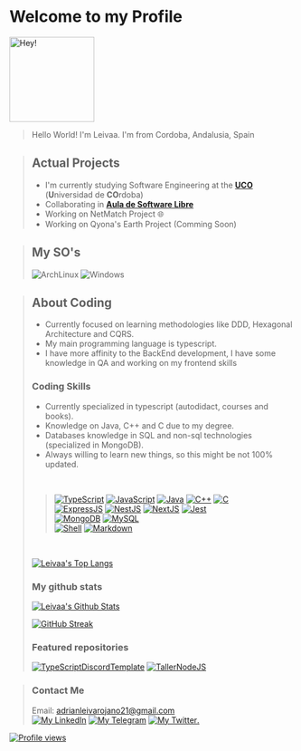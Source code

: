 # Welcome to my Profile
<img src="https://user-images.githubusercontent.com/56723478/134770633-ade64a5f-62ad-41c0-8dfc-203f7420066b.png" alt="Hey!" width="150"/>

> Hello World! I'm Leivaa. I'm from Cordoba, Andalusia, Spain </br>

> 
> ## Actual Projects
> 
> - I'm currently studying Software Engineering at the [**UCO**](https://uco.es) (**U**niversidad de **CO**rdoba)
> - Collaborating in [**Aula de Software Libre**](https://github.com/aulasoftwarelibre/)
> - Working on NetMatch Project 🌐
> - Working on Qyona's Earth Project (Comming Soon)

> 
> ## My SO's
> 
> ![ArchLinux](https://img.shields.io/badge/Arch_Linux-1793D1?style=for-the-badge&logo=arch-linux&logoColor=white)
> ![Windows](https://img.shields.io/badge/Windows_10-0078D6?style=for-the-badge&logo=windows&logoColor=white)

> 
> ## About Coding
> 
> - Currently focused on learning methodologies like DDD, Hexagonal Architecture and CQRS.
> - My main programming language is typescript.
> - I have more affinity to the BackEnd development, I have some knowledge in QA and working on my frontend skills
> 
> ### Coding Skills
> 
> * Currently specialized in typescript (autodidact, courses and books).
> * Knowledge on Java, C++ and C due to my degree.
> * Databases knowledge in SQL and non-sql technologies (specialized in MongoDB).
> * Always willing to learn new things, so this might be not 100% updated.
> </br>
>
> > [![TypeScript](https://img.shields.io/badge/TypeScript-007ACC?style=for-the-badge&logo=typescript&logoColor=white)](https://www.typescriptlang.org/)
> > [![JavaScript](https://img.shields.io/badge/JavaScript-323330?style=for-the-badge&logo=javascript&logoColor=F7DF1E)](https://www.javascript.com/)
> > [![Java](https://img.shields.io/badge/java-orange?style=for-the-badge&logo=java)](https://dev.java/)
> > [![C++](https://img.shields.io/badge/C%2B%2B-00599C?style=for-the-badge&logo=c%2B%2B&logoColor=white)]()
> > [![C](https://img.shields.io/badge/C-00599C?style=for-the-badge&logo=c&logoColor=white)]()
> > </br>
> > [![ExpressJS](https://img.shields.io/badge/ExpressJS-green?style=for-the-badge&logo=express)](https://expressjs.com/)
> > [![NestJS](https://img.shields.io/badge/Nestjs-red?style=for-the-badge&logo=nestjs)](https://nestjs.com/)
> > [![NextJS](https://img.shields.io/badge/-Nextjs-blue?style=for-the-badge&logo=vercel)](https://nextjs.org/)
> > [![Jest](https://img.shields.io/badge/jest-red?style=for-the-badge&logo=jest)](https://jestjs.io/)
> > </br>
> > [![MongoDB](https://img.shields.io/badge/MongoDB-white?style=for-the-badge&logo=mongodb)](https://www.mongodb.com/)
> > [![MySQL](https://img.shields.io/badge/MySQL-00000F?style=for-the-badge&logo=mysql&logoColor=white)](https://www.mysql.com/)
> > </br>
> > [![Shell](https://img.shields.io/badge/Shell_Script-121011?style=for-the-badge&logo=gnu-bash&logoColor=white)]()
> > [![Markdown](https://img.shields.io/badge/Markdown-000000?style=for-the-badge&logo=markdown&logoColor=white)](https://www.markdownguide.org/)
>
> </br>
> 
> [![Leivaa's Top Langs](https://github-readme-stats.vercel.app/api/top-langs/?username=leivaa21&hide_title=true&theme=material-palenight&show_icons=true&hide_border=true&title_color=ff3bff&icon_color=00ffff&layout=compact&langs_count=6)](https://github.com/leivaa21?tab=repositories)
> 
> ### My github stats
> 
> [![Leivaa's Github Stats](https://github-readme-stats.vercel.app/api?username=leivaa21&show_icons=true&hide_title=true&theme=material-palenight&hide_border=true&hide=commits&title_color=ff3bff&icon_color=00ffff)](https:/github.com/leivaa21)
>
> [![GitHub Streak](https://github-readme-streak-stats.herokuapp.com?user=Leivaa21&hide_border=true&date_format=j%20M%5B%20Y%5D&background=292d3e&stroke=A8AECE&currStreakNum=00FFFF&ring=DE35E1&fire=00FFFF&sideNums=A8AECE&currStreakLabel=A8AECE&sideLabels=A8AECE&dates=A8AECE)](https:/github.com/leivaa21)
>
> ### Featured repositories
> 
> [![TypeScriptDiscordTemplate](https://github-readme-stats.vercel.app/api/pin/?username=leivaa21&repo=DiscordTS-Template&theme=material-palenight&show_icons=true&hide_border=true&title_color=ff3bff&icon_color=00ffff)](https://github.com/leivaa21/DiscordTS-Template)
> [![TallerNodeJS](https://github-readme-stats.vercel.app/api/pin/?username=aulasoftwarelibre&repo=taller-nodeJs&theme=material-palenight&show_icons=true&hide_border=true&title_color=ff3bff&icon_color=00ffff)](https://github.com/aulasoftwarelibre/taller-nodeJs)

> 
> ### Contact Me
> 
> Email: adrianleivarojano21@gmail.com </br>
> [![My LinkedIn](https://img.shields.io/badge/LinkedIn-0077B5?style=for-the-badge&logo=linkedin&logoColor=white)](https://www.linkedin.com/in/adrian-leiva-rojano-02763b216/)
> [![My Telegram](https://img.shields.io/badge/-TELEGRAM-2CA5E0?style=for-the-badge&logo=telegram&logoColor=white)](https://t.me/Leivaa21)
> [![My Twitter](https://img.shields.io/badge/Twitter-1DA1F2?style=for-the-badge&logo=twitter&logoColor=white).](https://twitter.com/Leivaa21_)
  

[![Profile views](https://gpvc.arturio.dev/Leivaa21)](https://github.com/leiva21)
